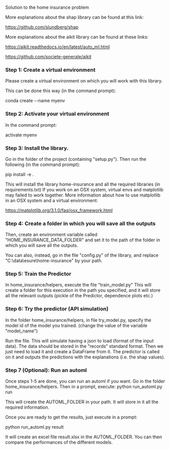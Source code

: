 Solution to the home insurance problem

More explanations about the shap library
can be found at this link: 

https://github.com/slundberg/shap

More explanations about the aikit library
can be found at these links:

https://aikit.readthedocs.io/en/latest/auto_ml.html

https://github.com/societe-generale/aikit


### Step 1: Create a virtual environment
Please create a virtual environment on which you will work with
this library. 

This can be done this way (in the command prompt):

conda create --name myenv

### Step 2: Activate your virtual environment
In the command prompt:

activate myenv

### Step 3: Install the library.
Go in the folder of the project (containing "setup.py"). 
Then run the following (in the command prompt):

pip install -e .

This will install the library home-insurance and all
the required libraries (in requirements.txt)
If you work on an OSX system, virtual envs and matplotlib
may failed to work together. More information about
how to use matplotlib in an OSX system and a virtual 
environment:

https://matplotlib.org/3.1.0/faq/osx_framework.html

### Step 4: Create a folder in which you will save all the outputs
Then, create an environment variable called
"HOME_INSURANCE_DATA_FOLDER" and set it
to the path of the folder in which you will 
save all the outputs.

You can also, instead, go in the file "config.py"
of the library, and replace
"C:\\data\\esure\\home-insurance" by your path.

### Step 5: Train the Predictor
In home_insurance/helpers, execute the file "train_model.py"
This will create a folder for this execution in the
path you specified, and it will store all the
relevant outputs (pickle of the Predictor, 
dependence plots etc.)

### Step 6: Try the predictor (API simulation)
In the folder home_insurance/helpers, in file
try_model.py, specify the model id of the model
you trained.
(change the value of the variable "model_name")

Run the file. This will simulate having a json 
to load (format of the input data). The data
should be stored in the "records" standard format. 
Then we just need to load it and 
create a DataFrame from it. The predictor is called
on it and outputs the predictions with
the explanations (i.e. the shap values).


### Step 7 (Optional): Run an automl
Once steps 1-5 are done, you can run an automl if you
want. Go in the folder home_insurance/helpers. Then 
in a prompt, execute:
python run_automl.py run

This will create the AUTOML_FOLDER in your path.
It will store in it all the required information.

Once you are ready to get the results, just execute
in a prompt:

python run_automl.py result

It will create an excel file result.xlsx
in the AUTOML_FOLDER.
You can then compare the performances of the different models.



